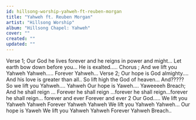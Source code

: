 ```yaml
---
id: hillsong-worship-yahweh-ft-reuben-morgan
title: "Yahweh ft. Reuben Morgan"
artist: "Hillsong Worship"
album: "Hillsong Chapel: Yahweh"
cover: ""
created: ""
updated: ""
---
```


Verse 1; Our God he lives forever and he reigns in power and might...
Let earth bow down before you... He is exalted.....
Chorus ; And we lift you Yahweh Yahweh.....
Forever Yahweh...
Verse 2; Our hope is God almighty....
And his love is greater than all..
So lift high the God of heaven...
And?????
So we lift you Yahweh.... Yahweh
Our hope is Yaweh.... Yaweeeeh
 Breach; And he shall reign ... Forever he shall reign ...forever  he shall reign...forever he shall reign... forever and ever
Forever and ever 2 Our God.....
We lift you Yahweh Yahweh
Forever Yahweh Yahweh
We lift you Yahweh Yahweh...
Our hope is Yaweh
We lift you Yahweh Yahweh
Forever Yahweh
Breach..